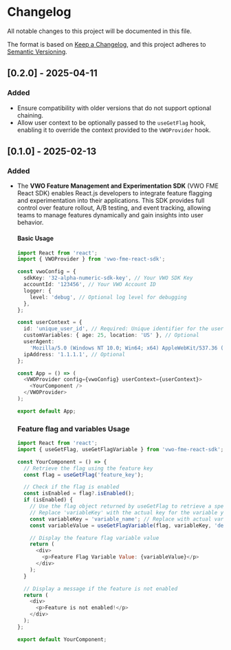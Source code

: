 # Changelog

All notable changes to this project will be documented in this file.

The format is based on [Keep a Changelog](https://keepachangelog.com/en/1.0.0/),
and this project adheres to [Semantic Versioning](https://semver.org/spec/v2.0.0.html).

## [0.2.0] - 2025-04-11

### Added

- Ensure compatibility with older versions that do not support optional chaining.
- Allow user context to be optionally passed to the `useGetFlag` hook, enabling it to override the context provided to the `VWOProvider` hook.

## [0.1.0] - 2025-02-13

### Added

- The **VWO Feature Management and Experimentation SDK** (VWO FME React SDK) enables React.js developers to integrate feature flagging and experimentation into their applications. This SDK provides full control over feature rollout, A/B testing, and event tracking, allowing teams to manage features dynamically and gain insights into user behavior.

  #### Basic Usage

  ```typescript
  import React from 'react';
  import { VWOProvider } from 'vwo-fme-react-sdk';

  const vwoConfig = {
    sdkKey: '32-alpha-numeric-sdk-key', // Your VWO SDK Key
    accountId: '123456', // Your VWO Account ID
    logger: {
      level: 'debug', // Optional log level for debugging
    },
  };

  const userContext = {
    id: 'unique_user_id', // Required: Unique identifier for the user
    customVariables: { age: 25, location: 'US' }, // Optional
    userAgent:
      'Mozilla/5.0 (Windows NT 10.0; Win64; x64) AppleWebKit/537.36 (KHTML, like Gecko) Chrome/130.0.0.0 Safari/537.36', // Optional
    ipAddress: '1.1.1.1', // Optional
  };

  const App = () => (
    <VWOProvider config={vwoConfig} userContext={userContext}>
      <YourComponent />
    </VWOProvider>
  );

  export default App;
  ```

  ### Feature flag and variables Usage

  ```javascript
  import React from 'react';
  import { useGetFlag, useGetFlagVariable } from 'vwo-fme-react-sdk'; // Import hooks

  const YourComponent = () => {
    // Retrieve the flag using the feature key
    const flag = useGetFlag('feature_key');

    // Check if the flag is enabled
    const isEnabled = flag?.isEnabled();
    if (isEnabled) {
      // Use the flag object returned by useGetFlag to retrieve a specific variable
      // Replace 'variableKey' with the actual key for the variable you want to retrieve
      const variableKey = 'variable_name'; // Replace with actual variable key
      const variableValue = useGetFlagVariable(flag, variableKey, 'default_value');

      // Display the feature flag variable value
      return (
        <div>
          <p>Feature Flag Variable Value: {variableValue}</p>
        </div>
      );
    }

    // Display a message if the feature is not enabled
    return (
      <div>
        <p>Feature is not enabled!</p>
      </div>
    );
  };

  export default YourComponent;
  ```
